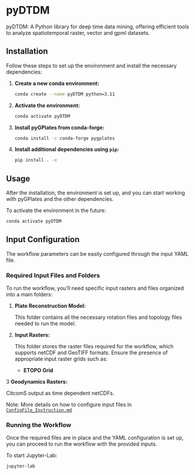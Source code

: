 # pyDTDM
pyDTDM: A Python library for deep time data mining, offering efficient tools to analyze spatiotemporal raster, vector and gpml datasets. 



## Installation

Follow these steps to set up the environment and install the necessary dependencies:

1. **Create a new conda environment:**

    ```bash
    conda create --name pyDTDM python=3.11
    ```

2. **Activate the environment:**

    ```bash
    conda activate pyDTDM
    ```

3. **Install pyGPlates from conda-forge:**

    ```bash
    conda install -c conda-forge pygplates
    ```

4. **Install additional dependencies using `pip`:**

    ```bash
    pip install . -e
    ```

## Usage

After the installation, the environment is set up, and you can start working with pyGPlates and the other dependencies.

To activate the environment in the future:

```bash
conda activate pyDTDM
```



## Input Configuration

The workflow parameters can be easily configured through the input YAML file.

### Required Input Files and Folders

To run the workflow, you'll need specific input rasters and files organized into a main folders:

1. **Plate Reconstruction Model:**
   
   This folder contains all the necessary rotation files and topology files needed to run the model. 
   

2. **Input Rasters:**
   
   This folder stores the raster files required for the workflow, which supports netCDF and GeoTIFF formats. Ensure the presence of appropriate input raster grids such as:
   
   - **ETOPO Grid**


3 **Geodynamics Rasters:** 
   
   CitcomS output as time dependent netCDFs.
   
   
Note: More details on how to configure input files in [`ConfigFile_Instruction.md`](/InputFiles/ConfigFile_Instruction.md)
   


### Running the Workflow

Once the required files are in place and the YAML configuration is set up, you can proceed to run the workflow with the provided inputs.

To start Jupyter-Lab:
```bash
jupyter-lab
```



